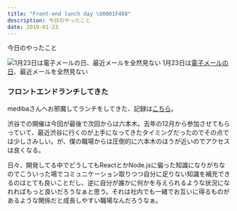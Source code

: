 ```yaml
---
title: "Front-end lunch day \U0001F468"
description: 今日のやったこと
date: 2019-01-23
---
```


今日のやったこと

![1月23日は[電子メールの日](http://www.nnh.to/01/23.html)、最近メールを全然見ない](https://cdn-images-1.medium.com/max/800/0*5iHclb0fAzgI_eSM.png)
1月23日は[電子メールの日](http://www.nnh.to/01/23.html)、最近メールを全然見ない

### フロントエンドランチしてきた

medibaさんへお邪魔してランチをしてきた、記録は[こちら](https://scrapbox.io/mediba/%E3%83%95%E3%83%AD%E3%83%B3%E3%83%88%E3%82%A8%E3%83%B3%E3%83%89%E3%83%A9%E3%83%B3%E3%83%81_32)。

渋谷での開催は今回が最後で次回からは六本木。去年の12月から参加させてもらっていて、最近渋谷に行くのが上手になってきたタイミングだったのでその点では少しさみしい。が、僕の職場からは圧倒的に六本木のほうが近いのでアクセスは良くなる。

日々、開発してる中でどうしてもReactとかNode.jsに偏った知識になりがちなのでこういった場でコミュニケーション取りつつ自分に足りない知識を補充できるのはとても良いことだし、逆に自分が誰かに何かを与えられるような状況になれればもっと良いだろうなぁと思う。それは社内でも一緒でお互いに得るものがあるような関係だと成長しやすい職場なんだろうなぁ。
